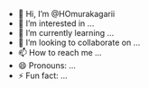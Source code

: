 - 👋 Hi, I’m @HOmurakagarii
- 👀 I’m interested in ...
- 🌱 I’m currently learning ...
- 💞️ I’m looking to collaborate on ...
- 📫 How to reach me ...
- 😄 Pronouns: ...
- ⚡ Fun fact: ...

<!---
HOmurakagarii/HOmurakagarii is a ✨ special ✨ repository because its `README.md` (this file) appears on your GitHub profile.
You can click the Preview link to take a look at your changes.
--->
